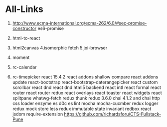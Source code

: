 # All-Links

1. http://www.ecma-international.org/ecma-262/6.0/#sec-promise-constructor
    es6-promise
    
2. html-to-react

3. html2canvas
4.isomorphic fetch
5.joi-browser
6. moment
7. rc-calendar
8. rc-timepicker
react 15.4.2
react addons shallow compare
react addons update
react-bootstrap
react-bootstrap-daterangepicker
react custom scrollbar
react dnd
react dnd html5 backend
react intl
react formal
react router
react router redux
react overlays
react toaster
react widgets
react splitpane
whatwg-fetch
redux thunk
redux 3.6.0
chai 4.1.2 and chai http
css loader
enzyme
es d0c
es lint
mocha
mocha-cucmber
redux logger
redux mock store
less
redux immutable state invariant
redbox react
jsdom
require-extension
https://github.com/richardsforu/CTS-Fullstack-Pune
